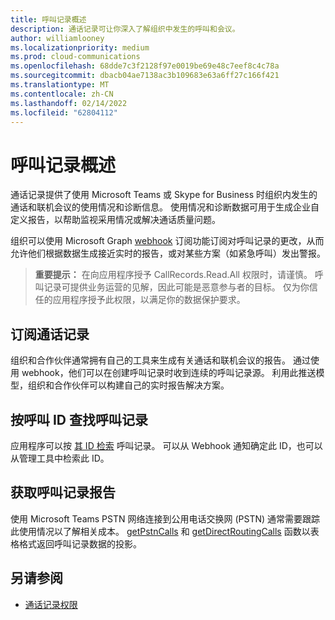 ```yaml
---
title: 呼叫记录概述
description: 通话记录可让你深入了解组织中发生的呼叫和会议。
author: williamlooney
ms.localizationpriority: medium
ms.prod: cloud-communications
ms.openlocfilehash: 68dde7c3f2128f97e0019be69e48c7eef8c4c78a
ms.sourcegitcommit: dbacb04ae7138ac3b109683e63a6ff27c166f421
ms.translationtype: MT
ms.contentlocale: zh-CN
ms.lasthandoff: 02/14/2022
ms.locfileid: "62804112"
---
```

# <a name="call-records-overview"></a>呼叫记录概述

通话记录提供了使用 Microsoft Teams 或 Skype for Business 时组织内发生的通话和联机会议的使用情况和诊断信息。 使用情况和诊断数据可用于生成企业自定义报告，以帮助监视采用情况或解决通话质量问题。

组织可以使用 Microsoft Graph [webhook](/graph/api/resources/webhooks.md) 订阅功能订阅对呼叫记录的更改，从而允许他们根据数据生成接近实时的报告，或对某些方案（如紧急呼叫）发出警报。

> **重要提示：** 在向应用程序授予 CallRecords.Read.All 权限时，请谨慎。 呼叫记录可提供业务运营的见解，因此可能是恶意参与者的目标。 仅为你信任的应用程序授予此权限，以满足你的数据保护要求。

## <a name="subscribe-to-call-records"></a>订阅通话记录

组织和合作伙伴通常拥有自己的工具来生成有关通话和联机会议的报告。 通过使用 webhook，他们可以在创建呼叫记录时收到连续的呼叫记录源。 利用此推送模型，组织和合作伙伴可以构建自己的实时报告解决方案。

## <a name="look-up-a-call-record-by-its-call-id"></a>按呼叫 ID 查找呼叫记录

应用程序可以按 [其 ID 检索](/graph/api/resources/callrecords-callrecord) 呼叫记录。 可以从 Webhook 通知确定此 ID，也可以从管理工具中检索此 ID。

## <a name="get-call-record-reports"></a>获取呼叫记录报告

使用 Microsoft Teams PSTN 网络连接到公用电话交换网 (PSTN) 通常需要跟踪此使用情况以了解相关成本。 [getPstnCalls](/graph/api/callrecords-callrecord-getpstncalls) 和 [getDirectRoutingCalls](/graph/api/callrecords-callrecord-getdirectroutingcalls) 函数以表格格式返回呼叫[](/graph/api/resources/callrecords-callrecord)记录数据的投影。

## <a name="see-also"></a>另请参阅

- [通话记录权限](./permissions-reference.md#call-records-permissions)
